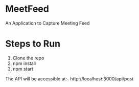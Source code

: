 # MeetFeed
An Application to Capture Meeting Feed

# Steps to Run
1. Clone the repo
2. npm install
3. npm start

The API will be accessible at:-
http://localhost:3000/api/post

